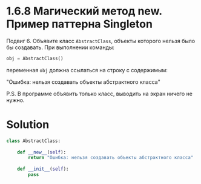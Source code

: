 # 1.6.8 Магический метод __new__. Пример паттерна Singleton

Подвиг 6. Объявите класс `AbstractClass`, объекты которого нельзя было бы создавать. При выполнении команды:

```python
obj = AbstractClass()
```

переменная `obj` должна ссылаться на строку с содержимым:

"Ошибка: нельзя создавать объекты абстрактного класса"

P.S. В программе объявить только класс, выводить на экран ничего не нужно.

# Solution

```python
class AbstractClass:
    
    def __new__(self):
        return "Ошибка: нельзя создавать объекты абстрактного класса"
    
    def __init__(self):
        pass
```